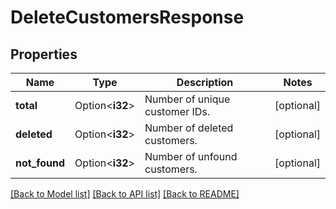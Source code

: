 # DeleteCustomersResponse

## Properties

Name | Type | Description | Notes
------------ | ------------- | ------------- | -------------
**total** | Option<**i32**> | Number of unique customer IDs. | [optional]
**deleted** | Option<**i32**> | Number of deleted customers. | [optional]
**not_found** | Option<**i32**> | Number of unfound customers. | [optional]

[[Back to Model list]](../README.md#documentation-for-models) [[Back to API list]](../README.md#documentation-for-api-endpoints) [[Back to README]](../README.md)


